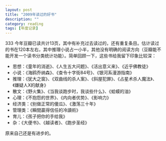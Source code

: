 ```yaml
---
layout: post
title: "2009年读过的好书"
description: ""
category: reading
tags: [年度记录]
---
```


333
今年豆瓣已读共计13页，其中有补充过去读过的，还有重复条目。估计读过的书在120本左右，其中推理小说占一小半，其他没有明确的阅读方向（豆瓣能不能开发一个读书分类统计功能）。简单回顾一下，这些书给我留下印象比较深：

* 思想：《童年的消逝》、《人生五大问题》、《活出意义来》、《近乎佛教徒》
* 小说：《海鸥乔纳森》、《查令十字街84号》、《银河系漫游指南》
* 推理：《犹大之窗》、《双曲线的杀人案》、《斜屋犯罪》、《占星术杀人魔法》、《嫌疑人X的献身》
* 散文：《野火集》、《当我谈跑步时，我谈些什么》、《蛤蟆的油》
* 心理：《不抱怨的世界》、《内向者优势》、《影响力》
* 经济类：《别做正常的傻瓜》、《激荡三十年》
* 管理类：《瞬間贏得信任的冷讀術》
* 育儿：《孩子把你的手给我》
* 杂：《大便书》、《越读者》、《跑步圣经》

原来自己还是有进步的。
